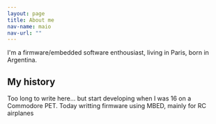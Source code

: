 ```yaml
---
layout: page
title: About me
nav-name: maio
nav-url: ""
---
```


I'm a firmware/embedded software enthousiast, living in Paris, born in Argentina.

## My history

Too long to write here... but start developing when I was 16 on a Commodore PET.
Today writting firmware using MBED, mainly for RC airplanes
